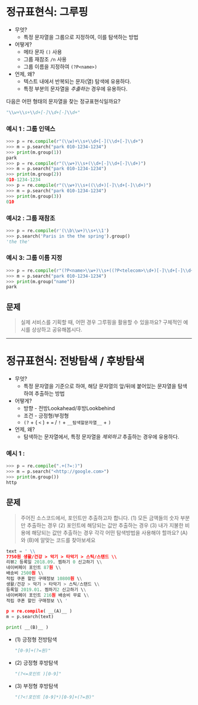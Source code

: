 # 정규표현식: 그루핑

- 무엇?
  - 특정 문자열을 그룹으로 지정하여, 이를 탐색하는 방법
- 어떻게?
  - 메타 문자 `()` 사용
  - 그룹 재참조 `/n` 사용
  - 그룹 이름을 지정하여 `(?P<name>)`
- 언제, 왜?
  - 텍스트 내에서 반복되는 문자(열) 탐색에 유용하다.
  - 특정 부분의 문자열을 *추출하는* 경우에 유용하다.

다음은 어떤 형태의 문자열을 찾는 정규표현식일까요?

```python
"\\w+\\s+\\d+[-]\\d+[-]\\d+"
```

### 예시 1 : 그룹 인덱스

```python
>>> p = re.compile(r"(\\w)+\\s+\\d+[-](\\d+[-]\\d+")
>>> m = p.search("park 010-1234-1234")
>>> print(m.group(1))
park
>>> p = re.compile(r"(\\w+)\\s+(\\d+[-]\\d+[-]\\d+)")
>>> m = p.search("park 010-1234-1234")
>>> print(m.group(2))
010-1234-1234
>>> p = re.compile(r"(\\w+)\\s+((\\d+)[-]\\d+[-]\\d+)")
>>> m = p.search("park 010-1234-1234")
>>> print(m.group(3))
010
```

### 예시2 : 그룹 재참조

```python
>>> p = re.compile(r'(\\b\\w+)\\s+\\1')
>>> p.search('Paris in the the spring').group()
'the the'
```

### 예시 3: 그룹 이름 지정

```python
>>> p = re.compile(r"(?P<name>\\w+)\\s+((?P<telecom>\\d+)[-]\\d+[-]\\d+)")
>>> m = p.search("park 010-1234-1234")
>>> print(m.group("name"))
park
```



## 문제

> 실제 서비스를 기획할 때, 어떤 경우 그루핑을 활용할 수 있을까요? 구체적인 예시를 상상하고 공유해봅시다.

------

# 정규표현식: 전방탐색 / 후방탐색

- 무엇?
  - 특정 문자열을 기준으로 하여, 해당 문자열의 앞/뒤에 붙어있는 문자열을 탐색하여 추출하는 방법
- 어떻게?
  - 방향 - 전방Lookahead/후방Lookbehind
  - 조건 - 긍정형/부정형
  - `(?` + ( `<` ) + `=` / `!` + `__탐색할문자열__` + `)`
- 언제, 왜?
  - 탐색하는 문자열에서, 특정 문자열을 *제외하고* 추출하는 경우에 유용하다.

### 예시 1  :

```python
>>> p = re.compile(".+(?=:)")
>>> m = p.search("<http://google.com>")
>>> print(m.group())
http
```



## 문제

> 주어진 소스코드에서, 포인트만 추출하고자 합니다. 
> (1) 모든 금액들의 숫자 부분만 추출하는 경우 
> (2) 포인트에 해당되는 값만 추출하는 경우 
> (3) 내가 지불한 비용에 해당되는 값만 추출하는 경우 
> 각각 어떤 탐색방법을 사용해야 할까요? (A)와 (B)에 알맞는 코드를 찾아보세요

```python
text = ' \\
7750원 생활/건강 > 악기 > 타악기 > 스틱/스탠드 \\
리뷰2 등록일 2018.09. 찜하기 0 신고하기 \\
네이버페이 포인트 87원 \\
배송비 2500원 \\
적립 쿠폰 할인 구매정보 10800원 \\
생활/건강 > 악기 > 타악기 > 스틱/스탠드 \\
등록일 2019.01. 찜하기2 신고하기 \\
네이버페이 포인트 216원 배송비 무료 \\
적립 쿠폰 할인 구매정보 \\ '

p = re.compile( __(A)__ )
m = p.search(text)

print( __(B)__ )
```

- (1) 긍정형 전방탐색

  ```python
  "[0-9]+(?=원)"
  ```

- (2) 긍정형 후방탐색

  ```python
  "(?<=포인트 )[0-9]"
  ```

- (3) 부정형 후방탐색

  ```python
  "(?<!포인트 [0-9]*)[0-9]+(?=원)"
  ```
